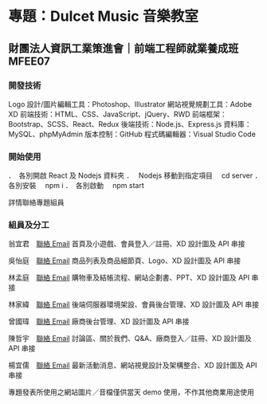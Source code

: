 # 專題：Dulcet Music 音樂教室

## 財團法人資訊工業策進會｜前端工程師就業養成班 MFEE07

### 開發技術

Logo 設計/圖片編輯工具：Photoshop、Illustrator
網站視覺規劃工具：Adobe XD
前端技術：HTML、CSS、JavaScript、jQuery、RWD
前端框架：Bootstrap、SCSS、React、Redux
後端技術：Node.js、Express.js
資料庫：MySQL、phpMyAdmin
版本控制：GitHub
程式碼編輯器：Visual Studio Code

### 開始使用

．　各別開啟 React 及 Nodejs 資料夾
．　 Nodejs 移動到指定項目　 cd server
．　各別安裝　 npm i
．　各別啟動　 npm start

詳情聯絡專題組員

### 組員及分工

翁宜君　[聯絡 Email](migo0127@gmail.com)
首頁及小遊戲、會員登入／註冊、XD 設計圖及 API 串接

吳怡庭　[聯絡 Email](wu850417@gmail.com)
商品列表及商品細節頁、Logo、XD 設計圖及 API 串接

林孟庭　[聯絡 Email](mengtingf2e@gmail.com)
購物車及結帳流程、網站企劃書、PPT、XD 設計圖及 API 串接

林家緯　[聯絡 Email](austin25864@gmail.com)
後端伺服器環境架設、會員後台管理、XD 設計圖及 API 串接

曾國瑋　[聯絡 Email](xavier840923@gmail.com)
廠商後台管理、XD 設計圖及 API 串接

陳哲宇　[聯絡 Email](milk840118@gmail.com)
討論區、關於我們、Q&A、廠商登入／註冊、XD 設計圖及 API 串接

楊宜儒　[聯絡 Email](haha821009@gmail.com)
最新活動消息、網站視覺設計及架構整合、XD 設計圖及 API 串接

專題發表所使用之網站圖片／音檔僅供當天 demo 使用，不作其他商業用途使用
